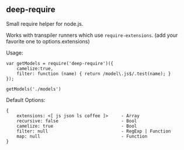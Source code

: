deep-require
------------

Small require helper for node.js.

Works with transpiler runners which use `require-extensions`. (add your favorite one to options.extensions)


Usage:

    var getModels = require('deep-require')({
        camelize:true,
        filter: function (name) { return /model\.js$/.test(name); }
    });

    getModels('./models')


Default Options:

    {
        extensions: <[ js json ls coffee ]>     - Array
        recursive: false                        - Bool
        camelize: true                          - Bool
        filter: null                            - RegExp | Function
        map: null                               - Function
    }
